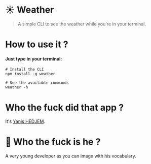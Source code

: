 # :sunny: Weather
> A simple CLI to see the weather while you're in your terminal.


# How to use it ?
#### Just type in your terminal: 
```shell
# Install the CLI
npm install -g weather

# See the available commands
weather -h
```

# Who the fuck did that app ?
It's [Yanis HEDJEM](https://github.com/yanishoss).

# :metal: Who the fuck is he ? 
A very young developer as you can image with his vocabulary.
